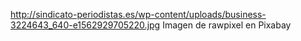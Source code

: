 http://sindicato-periodistas.es/wp-content/uploads/business-3224643_640-e1562929705220.jpg
Imagen de rawpixel en Pixabay
